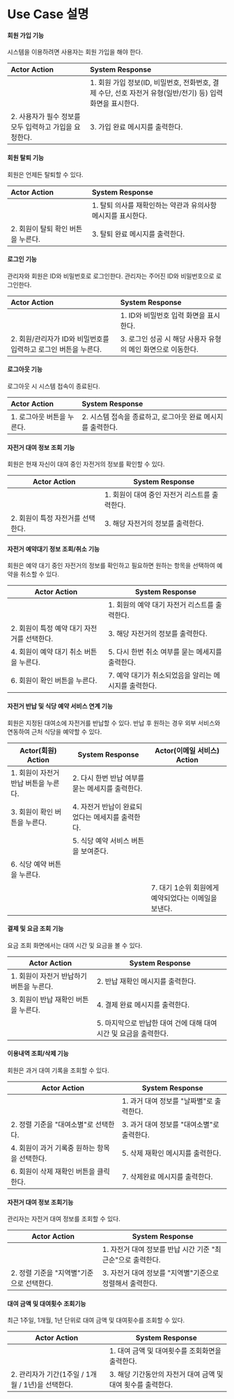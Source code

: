 # Use Case 설명

#### 회원 가입 기능
시스템을 이용하려면 사용자는 회원 가입을 해야 한다.

| Actor Action                                                                   | System Response                                                               |
| :----------------------------------------------------------------------------- | :---------------------------------------------------------------------------- |
|                                                    | 1. 회원 가입 정보(ID, 비밀번호, 전화번호, 결제 수단, 선호 자전거 유형(일반/전기) 등) 입력 화면을 표시한다. |
| 2. 사용자가 필수 정보를 모두 입력하고 가입을 요청한다.                                          | 3. 가입 완료 메시지를 출력한다. |

#### 회원 탈퇴 기능
회원은 언제든 탈퇴할 수 있다.

| Actor Action                        | System Response                                              |
| :---------------------------------- | :----------------------------------------------------------- |
|          | 1. 탈퇴 의사를 재확인하는 약관과 유의사항 메시지를 표시한다.                               |
| 2. 회원이 탈퇴 확인 버튼을 누른다.             | 3. 탈퇴 완료 메시지를 출력한다.         |

#### 로그인 기능
관리자와 회원은 ID와 비밀번호로 로그인한다. 관리자는 주어진 ID와 비밀번호으로 로그인한다.

| Actor Action                                           | System Response                                                                         |
| :----------------------------------------------------- | :-------------------------------------------------------------------------------------- |
|                          | 1. ID와 비밀번호 입력 화면을 표시한다.                                                    |
| 2. 회원/관리자가 ID와 비밀번호를 입력하고 로그인 버튼을 누른다. | 3. 로그인 성공 시 해당 사용자 유형의 메인 화면으로 이동한다. |

#### 로그아웃 기능
로그아웃 시 시스템 접속이 종료된다.

| Actor Action                                  | System Response                                               |
| :-------------------------------------------- | :------------------------------------------------------------ |
|1. 로그아웃 버튼을 누른다.| 2. 시스템 접속을 종료하고, 로그아웃 완료 메시지를 출력한다. |

#### 자전거 대여 정보 조회 기능
회원은 현재 자신이 대여 중인 자전거의 정보를 확인할 수 있다.

|Actor Action|System Response|
|--|--|
||1. 회원이 대여 중인 자전거 리스트를 출력한다.|
|2. 회원이 특정 자전거를 선택한다.|3. 해당 자전거의 정보를 출력한다.|

#### 자전거 예약대기 정보 조회/취소 기능

회원은 예약 대기 중인 자전거의 정보를 확인하고 필요하면 원하는 항목을 선택하여 예약을 취소할 수 있다.

|Actor Action|System Response|
|--|--|
||1. 회원의 예약 대기 자전거 리스트를 출력한다.|
|2. 회원이 특정 예약 대기 자전거를 선택한다.|3. 해당 자전거의 정보를 출력한다.|
|4. 회원이 예약 대기 취소 버튼을 누른다.|5. 다시 한번 취소 여부를 묻는 메세지를 출력한다.|
|6. 회원이 확인 버튼을 누른다.|7. 예약 대기가 취소되었음을 알리는 메시지를 출력한다.|

#### 자전거 반납 및 식당 예약 서비스 연계 기능
회원은 지정된 대여소에 자전거를 반납할 수 있다. 반납 후 원하는 경우 외부 서비스와 연동하여 근처 식당을 예약할 수 있다.

|Actor(회원) Action|System Response|Actor(이메일 서비스) Action|
|--|--|--|
|1. 회원이 자전거 반납 버튼을 누른다.|2. 다시 한번 반납 여부를 묻는 메세지를 출력한다.|
|3. 회원이 확인 버튼을 누른다.|4. 자전거 반납이 완료되었다는 메세지를 출력한다.
|  |5. 식당 예약 서비스 버튼을 보여준다.||
|6. 식당 예약 버튼을 누른다.||
|||7. 대기 1순위 회원에게 예약되었다는 이메일을 보낸다.|

#### 결제 및 요금 조회 기능
요금 조회 화면에서는 대여 시간 및 요금을 볼 수 있다.

|Actor Action|System Response|
|--|--|
|1. 회원이 자전거 반납하기 버튼을 누른다.|2. 반납 재확인 메시지를 출력한다.|
|3. 회원이 반납 재확인 버튼을 누른다.|4. 결제 완료 메시지를 출력한다.|
||5. 마지막으로 반납한 대여 건에 대해 대여 시간 및 요금을 출력한다.|

#### 이용내역 조회/삭제 기능
회원은 과거 대여 기록을 조회할 수 있다. 

|Actor Action|System Response|
|--|--|
||1. 과거 대여 정보를 "날짜별"로 출력한다.|
|2. 정렬 기준을 "대여소별"로 선택한다.|3. 과거 대여 정보를 "대여소별"로 출력한다.|
|4. 회원이 과거 기록중 원하는 항목을 선택한다.|5. 삭제 재확인 메시지를 출력한다.|
|6. 회원이 삭제 재확인 버튼을 클릭한다.|7. 삭제완료 메시지를 출력한다.|

#### 자전거 대여 정보 조회기능
관리자는 자전거 대여 정보를 조회할 수 있다. 

|Actor Action|System Response|
|--|--|
||1. 자전거 대여 정보를 반납 시간 기준 "최근순"으로 출력한다.|
|2. 정렬 기준을 "지역별"기준으로 선택한다.|3. 자전거 대여 정보를 "지역별"기준으로 정렬해서 출력한다.|

#### 대여 금액 및 대여횟수 조회기능
최근 1주일, 1개월, 1년 단위로 대여 금액 및 대여횟수를 조회할 수 있다.

|Actor Action|System Response|
|--|--|
||1. 대여 금액 및 대여횟수를 조회화면을 출력한다.|
|2. 관리자가 기간(1주일 / 1개월 / 1년)을 선택한다.|3. 해당 기간동안의 자전거 대여 금액 및 대여 횟수를 출력한다.|
